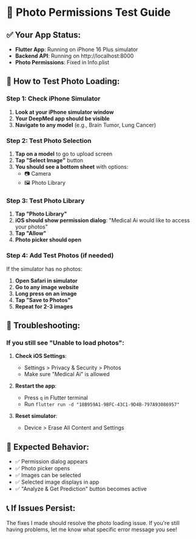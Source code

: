 # 📱 Photo Permissions Test Guide

## ✅ Your App Status:
- **Flutter App**: Running on iPhone 16 Plus simulator
- **Backend API**: Running on http://localhost:8000
- **Photo Permissions**: Fixed in Info.plist

## 🧪 How to Test Photo Loading:

### Step 1: Check iPhone Simulator
1. **Look at your iPhone simulator window**
2. **Your DeepMed app should be visible**
3. **Navigate to any model** (e.g., Brain Tumor, Lung Cancer)

### Step 2: Test Photo Selection
1. **Tap on a model** to go to upload screen
2. **Tap "Select Image"** button
3. **You should see a bottom sheet** with options:
   - 📷 Camera
   - 🖼️ Photo Library

### Step 3: Test Photo Library
1. **Tap "Photo Library"**
2. **iOS should show permission dialog**: "Medical Ai would like to access your photos"
3. **Tap "Allow"**
4. **Photo picker should open**

### Step 4: Add Test Photos (if needed)
If the simulator has no photos:
1. **Open Safari in simulator**
2. **Go to any image website**
3. **Long press on an image**
4. **Tap "Save to Photos"**
5. **Repeat for 2-3 images**

## 🔧 Troubleshooting:

### If you still see "Unable to load photos":
1. **Check iOS Settings**:
   - Settings > Privacy & Security > Photos
   - Make sure "Medical Ai" is allowed

2. **Restart the app**:
   - Press `q` in Flutter terminal
   - Run `flutter run -d "18B959A1-9BFC-43C1-9D4B-797A93086957"`

3. **Reset simulator**:
   - Device > Erase All Content and Settings

## 🎯 Expected Behavior:
- ✅ Permission dialog appears
- ✅ Photo picker opens
- ✅ Images can be selected
- ✅ Selected image displays in app
- ✅ "Analyze & Get Prediction" button becomes active

## 📞 If Issues Persist:
The fixes I made should resolve the photo loading issue. If you're still having problems, let me know what specific error message you see!
